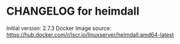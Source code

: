 CHANGELOG for heimdall
===================

Initial version: 2.7.3
Docker Image source: https://hub.docker.com/r/lscr.io/linuxserver/heimdall:amd64-latest

